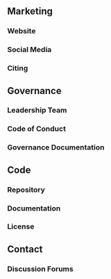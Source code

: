 ## Marketing

### Website

### Social Media

### Citing

## Governance

### Leadership Team

### Code of Conduct

### Governance Documentation

## Code

### Repository

### Documentation

### License

## Contact

### Discussion Forums
